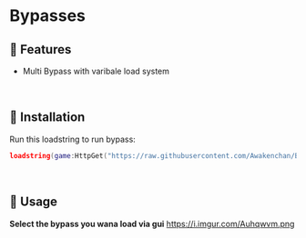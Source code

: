 # Bypasses
## 🤠 Features
- Multi Bypass with varibale load system

<br/>

## 🔌 Installation

Run this loadstring to run bypass:

```lua
loadstring(game:HttpGet("https://raw.githubusercontent.com/Awakenchan/Bypass/main/BypassAwaken"))() 
```
<br/>

## 📜 Usage
**Select the bypass you wana load via gui**
https://i.imgur.com/Auhqwvm.png
